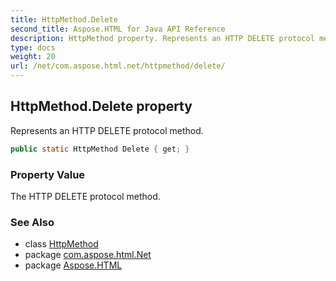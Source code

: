 ```yaml
---
title: HttpMethod.Delete
second_title: Aspose.HTML for Java API Reference
description: HttpMethod property. Represents an HTTP DELETE protocol method
type: docs
weight: 20
url: /net/com.aspose.html.net/httpmethod/delete/
---
```

## HttpMethod.Delete property

Represents an HTTP DELETE protocol method.

```java
public static HttpMethod Delete { get; }
```

### Property Value

The HTTP DELETE protocol method.

### See Also

* class [HttpMethod](../)
* package [com.aspose.html.Net](../../httpmethod/)
* package [Aspose.HTML](../../../)
